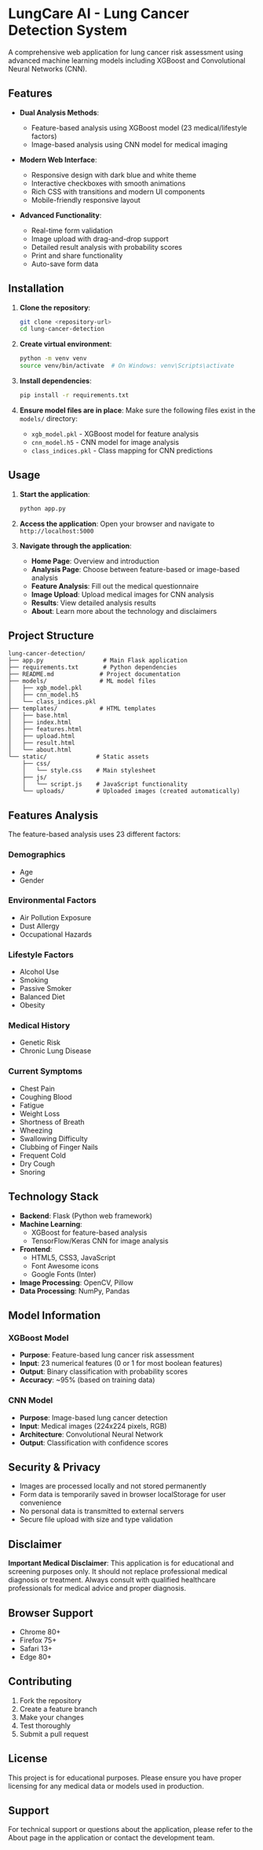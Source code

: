 # LungCare AI - Lung Cancer Detection System

A comprehensive web application for lung cancer risk assessment using advanced machine learning models including XGBoost and Convolutional Neural Networks (CNN).

## Features

- **Dual Analysis Methods**:
  - Feature-based analysis using XGBoost model (23 medical/lifestyle factors)
  - Image-based analysis using CNN model for medical imaging

- **Modern Web Interface**:
  - Responsive design with dark blue and white theme
  - Interactive checkboxes with smooth animations
  - Rich CSS with transitions and modern UI components
  - Mobile-friendly responsive layout

- **Advanced Functionality**:
  - Real-time form validation
  - Image upload with drag-and-drop support
  - Detailed result analysis with probability scores
  - Print and share functionality
  - Auto-save form data

## Installation

1. **Clone the repository**:
   ```bash
   git clone <repository-url>
   cd lung-cancer-detection
   ```

2. **Create virtual environment**:
   ```bash
   python -m venv venv
   source venv/bin/activate  # On Windows: venv\Scripts\activate
   ```

3. **Install dependencies**:
   ```bash
   pip install -r requirements.txt
   ```

4. **Ensure model files are in place**:
   Make sure the following files exist in the `models/` directory:
   - `xgb_model.pkl` - XGBoost model for feature analysis
   - `cnn_model.h5` - CNN model for image analysis
   - `class_indices.pkl` - Class mapping for CNN predictions

## Usage

1. **Start the application**:
   ```bash
   python app.py
   ```

2. **Access the application**:
   Open your browser and navigate to `http://localhost:5000`

3. **Navigate through the application**:
   - **Home Page**: Overview and introduction
   - **Analysis Page**: Choose between feature-based or image-based analysis
   - **Feature Analysis**: Fill out the medical questionnaire
   - **Image Upload**: Upload medical images for CNN analysis
   - **Results**: View detailed analysis results
   - **About**: Learn more about the technology and disclaimers

## Project Structure

```
lung-cancer-detection/
├── app.py                 # Main Flask application
├── requirements.txt       # Python dependencies
├── README.md             # Project documentation
├── models/               # ML model files
│   ├── xgb_model.pkl
│   ├── cnn_model.h5
│   └── class_indices.pkl
├── templates/            # HTML templates
│   ├── base.html
│   ├── index.html
│   ├── features.html
│   ├── upload.html
│   ├── result.html
│   └── about.html
└── static/              # Static assets
    ├── css/
    │   └── style.css    # Main stylesheet
    ├── js/
    │   └── script.js    # JavaScript functionality
    └── uploads/         # Uploaded images (created automatically)
```

## Features Analysis

The feature-based analysis uses 23 different factors:

### Demographics
- Age
- Gender

### Environmental Factors
- Air Pollution Exposure
- Dust Allergy
- Occupational Hazards

### Lifestyle Factors
- Alcohol Use
- Smoking
- Passive Smoker
- Balanced Diet
- Obesity

### Medical History
- Genetic Risk
- Chronic Lung Disease

### Current Symptoms
- Chest Pain
- Coughing Blood
- Fatigue
- Weight Loss
- Shortness of Breath
- Wheezing
- Swallowing Difficulty
- Clubbing of Finger Nails
- Frequent Cold
- Dry Cough
- Snoring

## Technology Stack

- **Backend**: Flask (Python web framework)
- **Machine Learning**: 
  - XGBoost for feature-based analysis
  - TensorFlow/Keras CNN for image analysis
- **Frontend**: 
  - HTML5, CSS3, JavaScript
  - Font Awesome icons
  - Google Fonts (Inter)
- **Image Processing**: OpenCV, Pillow
- **Data Processing**: NumPy, Pandas

## Model Information

### XGBoost Model
- **Purpose**: Feature-based lung cancer risk assessment
- **Input**: 23 numerical features (0 or 1 for most boolean features)
- **Output**: Binary classification with probability scores
- **Accuracy**: ~95% (based on training data)

### CNN Model
- **Purpose**: Image-based lung cancer detection
- **Input**: Medical images (224x224 pixels, RGB)
- **Architecture**: Convolutional Neural Network
- **Output**: Classification with confidence scores

## Security & Privacy

- Images are processed locally and not stored permanently
- Form data is temporarily saved in browser localStorage for user convenience
- No personal data is transmitted to external servers
- Secure file upload with size and type validation

## Disclaimer

**Important Medical Disclaimer**: This application is for educational and screening purposes only. It should not replace professional medical diagnosis or treatment. Always consult with qualified healthcare professionals for medical advice and proper diagnosis.

## Browser Support

- Chrome 80+
- Firefox 75+
- Safari 13+
- Edge 80+

## Contributing

1. Fork the repository
2. Create a feature branch
3. Make your changes
4. Test thoroughly
5. Submit a pull request

## License

This project is for educational purposes. Please ensure you have proper licensing for any medical data or models used in production.

## Support

For technical support or questions about the application, please refer to the About page in the application or contact the development team.